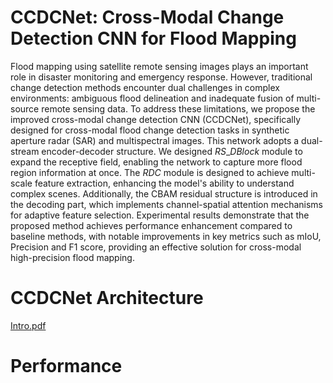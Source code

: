 # CCDCNet: Cross-Modal Change Detection CNN for Flood Mapping

Flood mapping using satellite remote sensing images plays an important role in disaster monitoring and emergency response. However, traditional change detection 
methods encounter dual challenges in complex environments: ambiguous flood delineation and inadequate fusion of multi-source remote sensing data. To address these 
limitations, we propose the improved cross-modal change detection CNN (CCDCNet), specifically designed for cross-modal flood change detection tasks in synthetic 
aperture radar (SAR) and multispectral images. This network adopts a dual-stream encoder-decoder structure. We designed $RS\_DBlock$ module to expand the receptive 
field, enabling the network to capture more flood region information at once. The $RDC$ module is designed to achieve multi-scale feature extraction, enhancing the 
model's ability to understand complex scenes. Additionally, the CBAM residual structure is introduced in the decoding part, which implements channel-spatial attention 
mechanisms for adaptive feature selection. Experimental results demonstrate that the proposed method achieves performance enhancement compared to baseline methods, 
with notable improvements in key metrics such as mIoU, Precision and F1 score, providing an effective solution for cross-modal high-precision flood mapping. 

# CCDCNet Architecture
[Intro.pdf](https://github.com/liyaisme/CCDCNet/blob/master/imgs/Visio-architecture2.pdf)

# Performance
![]()
